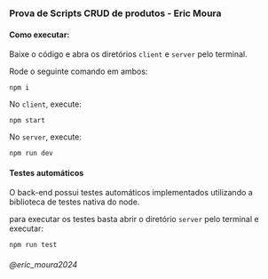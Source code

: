 ### Prova de Scripts CRUD de produtos - Eric Moura

#### Como executar:
Baixe o código e abra os diretórios `client` e `server` pelo terminal. 

Rode o seguinte comando em ambos:
```
npm i
```
No `client`, execute:
```
npm start
```
No `server`, execute:
```
npm run dev
```

#### Testes automáticos
O back-end possui testes automáticos implementados utilizando a biblioteca de testes nativa do node.

para executar os testes basta abrir o diretório `server` pelo terminal e executar:
```
npm run test
```
###### @eric_moura2024